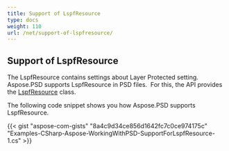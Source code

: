 ```yaml
---
title: Support of LspfResource
type: docs
weight: 110
url: /net/support-of-lspfresource/
---
```


## **Support of LspfResource**
The LspfResource contains settings about Layer Protected setting. Aspose.PSD supports LspfResource in PSD files.  For this, the API provides the [LspfResource](https://reference.aspose.com/net/psd/aspose.psd.fileformats.psd.layers.layerresources/lspfresource) class.

The following code snippet shows you how Aspose.PSD supports LspfResource.

{{< gist "aspose-com-gists" "8a4c9d34ce856d1642fc7c0ce974175c" "Examples-CSharp-Aspose-WorkingWithPSD-SupportForLspfResource-1.cs" >}}
